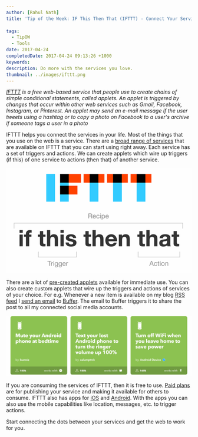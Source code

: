 ```yaml
---
author: [Rahul Nath]
title: 'Tip of the Week: IF This Then That (IFTTT) - Connect Your Services'
  
tags:
  - TipOW
  - Tools
date: 2017-04-24
completedDate: 2017-04-24 09:13:26 +1000
keywords:
description: Do more with the services you love.
thumbnail: ../images/ifttt.png
---
```


_[IFTTT](https://en.wikipedia.org/wiki/IFTTT) is a free web-based service that people use to create chains of simple conditional statements, called applets. An applet is triggered by changes that occur within other web services such as Gmail, Facebook, Instagram, or Pinterest. An applet may send an e-mail message if the user tweets using a hashtag or to copy a photo on Facebook to a user's archive if someone tags a user in a photo_

IFTTT helps you connect the services in your life. Most of the things that you use on the web is a service. There are a [broad range of services](https://ifttt.com/search) that are available on IFTTT that you can start using right away. Each service has a set of triggers and actions. We can create applets which wire up triggers (if this) of one service to actions (then that) of another service.

<img alt="IFTTT" src="../images/ifttt_recipe.png" class="center" />

There are a lot of [pre-created applets](https://ifttt.com/discover) available for immediate use. You can also create custom applets that wire up the triggers and actions of services of your choice. For e.g. Whenever a new item is available on my blog [RSS feed](https://ifttt.com/feed) I [send an email](https://ifttt.com/gmail) to [Buffer](http://www.rahulpnath.com/blog/buffer-smarter-social-sharing/). The email to Buffer triggers it to share the post to all my connected social media accounts.

<img alt="IFTTT Recommended" src="../images/ifttt_popular.png" class="center" />

If you are consuming the services of IFTTT, then it is free to use. [Paid plans](https://platform.ifttt.com/pricing) are for publishing your service and making it available for others to consume.
IFTTT also has apps for [iOS](https://itunes.apple.com/app/apple-store/id660944635?mt=8) and [Android](https://play.google.com/store/apps/details?id=com.ifttt.ifttt&utm_source=/about&utm_medium=web). With the apps you can also use the mobile capabilities like location, messages, etc. to trigger actions.

Start connecting the dots between your services and get the web to work for you.
